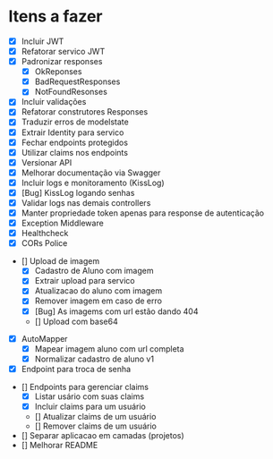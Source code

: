 # Itens a fazer
- [x] Incluir JWT
- [x] Refatorar servico JWT
- [x] Padronizar responses
  - [x] OkReponses
  - [x] BadRequestResponses
  - [x] NotFoundResonses
- [x] Incluir validações
- [x] Refatorar construtores Responses
- [x] Traduzir erros de modelstate
- [x] Extrair Identity para servico
- [x] Fechar endpoints protegidos
- [x] Utilizar claims nos endpoints 
- [x] Versionar API
- [x] Melhorar documentação via Swagger
- [x] Incluir logs e monitoramento (KissLog)
- [x] [Bug] KissLog logando senhas
- [x] Validar logs nas demais controllers
- [x] Manter propriedade token apenas para response de autenticação
- [x] Exception Middleware
- [x] Healthcheck
- [x] CORs Police
- [] Upload de imagem
  - [x] Cadastro de Aluno com imagem
  - [x] Extrair upload para servico
  - [x] Atualizacao do aluno com imagem
  - [x] Remover imagem em caso de erro
  - [x] [Bug] As imagems com url estão dando 404
  - [] Upload com base64
- [x] AutoMapper
  - [x] Mapear imagem aluno com url completa
  - [x] Normalizar cadastro de aluno v1
- [x] Endpoint para troca de senha
- [] Endpoints para gerenciar claims
  - [x] Listar usário com suas claims
  - [x] Incluir claims para um usuário
  - [] Atualizar claims de um usuário
  - [] Remover claims de um usuário
- [] Separar aplicacao em camadas (projetos)
- [] Melhorar README